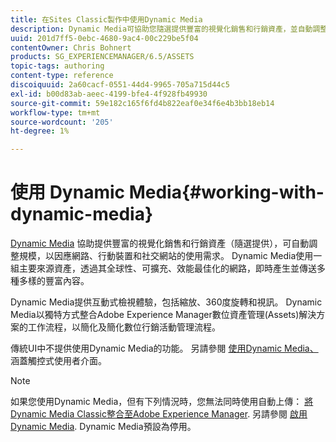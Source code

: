 ```yaml
---
title: 在Sites Classic製作中使用Dynamic Media
description: Dynamic Media可協助您隨選提供豐富的視覺化銷售和行銷資產，並自動調整規模，以因應網路、行動裝置和社交網站的使用需求。 Dynamic Media使用一組主要來源資產，透過其全球性、可擴充、效能最佳化的網路，即時產生並傳送多種多樣的豐富內容。
uuid: 201d7ff5-0ebc-4680-9ac4-00c229be5f04
contentOwner: Chris Bohnert
products: SG_EXPERIENCEMANAGER/6.5/ASSETS
topic-tags: authoring
content-type: reference
discoiquuid: 2a60cacf-0551-44d4-9965-705a715d44c5
exl-id: b00d83ab-aeec-4199-bfe4-4f928fb49930
source-git-commit: 59e182c165f6fd4b822eaf0e34f6e4b3bb18eb14
workflow-type: tm+mt
source-wordcount: '205'
ht-degree: 1%

---
```


# 使用 Dynamic Media{#working-with-dynamic-media}

[Dynamic Media](https://business.adobe.com/products/experience-manager/assets/dynamic-media.html) 協助提供豐富的視覺化銷售和行銷資產（隨選提供），可自動調整規模，以因應網路、行動裝置和社交網站的使用需求。 Dynamic Media使用一組主要來源資產，透過其全球性、可擴充、效能最佳化的網路，即時產生並傳送多種多樣的豐富內容。

Dynamic Media提供互動式檢視體驗，包括縮放、360度旋轉和視訊。 Dynamic Media以獨特方式整合Adobe Experience Manager數位資產管理(Assets)解決方案的工作流程，以簡化及簡化數位行銷活動管理流程。

傳統UI中不提供使用Dynamic Media的功能。 另請參閱 [使用Dynamic Media、](/help/assets/dynamic-media.md) 涵蓋觸控式使用者介面。

>[!NOTE]
>
>如果您使用Dynamic Media，但有下列情況時，您無法同時使用自動上傳： [將Dynamic Media Classic整合至Adobe Experience Manager](/help/sites-administering/scene7.md). 另請參閱 [啟用Dynamic Media](/help/assets/config-dynamic.md#enabling-dynamic-media). Dynamic Media預設為停用。
